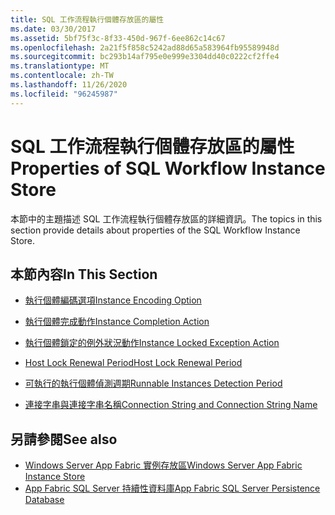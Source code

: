 ```yaml
---
title: SQL 工作流程執行個體存放區的屬性
ms.date: 03/30/2017
ms.assetid: 5bf75f3c-8f33-450d-967f-6ee862c14c67
ms.openlocfilehash: 2a21f5f858c5242ad88d65a583964fb95589948d
ms.sourcegitcommit: bc293b14af795e0e999e3304dd40c0222cf2ffe4
ms.translationtype: MT
ms.contentlocale: zh-TW
ms.lasthandoff: 11/26/2020
ms.locfileid: "96245987"
---
```

# <a name="properties-of-sql-workflow-instance-store"></a><span data-ttu-id="c5ee2-102">SQL 工作流程執行個體存放區的屬性</span><span class="sxs-lookup"><span data-stu-id="c5ee2-102">Properties of SQL Workflow Instance Store</span></span>

<span data-ttu-id="c5ee2-103">本節中的主題描述 SQL 工作流程執行個體存放區的詳細資訊。</span><span class="sxs-lookup"><span data-stu-id="c5ee2-103">The topics in this section provide details about properties of the SQL Workflow Instance Store.</span></span>  
  
## <a name="in-this-section"></a><span data-ttu-id="c5ee2-104">本節內容</span><span class="sxs-lookup"><span data-stu-id="c5ee2-104">In This Section</span></span>  
  
- [<span data-ttu-id="c5ee2-105">執行個體編碼選項</span><span class="sxs-lookup"><span data-stu-id="c5ee2-105">Instance Encoding Option</span></span>](instance-encoding-option.md)  
  
- [<span data-ttu-id="c5ee2-106">執行個體完成動作</span><span class="sxs-lookup"><span data-stu-id="c5ee2-106">Instance Completion Action</span></span>](instance-completion-action.md)  
  
- [<span data-ttu-id="c5ee2-107">執行個體鎖定的例外狀況動作</span><span class="sxs-lookup"><span data-stu-id="c5ee2-107">Instance Locked Exception Action</span></span>](instance-locked-exception-action.md)  
  
- [<span data-ttu-id="c5ee2-108">Host Lock Renewal Period</span><span class="sxs-lookup"><span data-stu-id="c5ee2-108">Host Lock Renewal Period</span></span>](host-lock-renewal-period.md)  
  
- [<span data-ttu-id="c5ee2-109">可執行的執行個體偵測週期</span><span class="sxs-lookup"><span data-stu-id="c5ee2-109">Runnable Instances Detection Period</span></span>](runnable-instances-detection-period.md)  
  
- [<span data-ttu-id="c5ee2-110">連接字串與連接字串名稱</span><span class="sxs-lookup"><span data-stu-id="c5ee2-110">Connection String and Connection String Name</span></span>](connection-string-and-connection-string-name.md)  
  
## <a name="see-also"></a><span data-ttu-id="c5ee2-111">另請參閱</span><span class="sxs-lookup"><span data-stu-id="c5ee2-111">See also</span></span>

- <span data-ttu-id="c5ee2-112">[Windows Server App Fabric 實例存放區](/previous-versions/appfabric/ff383417(v=azure.10))</span><span class="sxs-lookup"><span data-stu-id="c5ee2-112">[Windows Server App Fabric Instance Store](/previous-versions/appfabric/ff383417(v=azure.10))</span></span>
- <span data-ttu-id="c5ee2-113">[App Fabric SQL Server 持續性資料庫](/previous-versions/appfabric/ee790819(v=azure.10))</span><span class="sxs-lookup"><span data-stu-id="c5ee2-113">[App Fabric SQL Server Persistence Database](/previous-versions/appfabric/ee790819(v=azure.10))</span></span>
